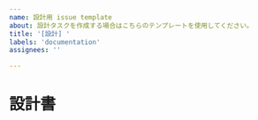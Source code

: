 ```yaml
---
name: 設計用 issue template
about: 設計タスクを作成する場合はこちらのテンプレートを使用してください。
title: '[設計] '
labels: 'documentation'
assignees: ''

---
```


# 設計書
<!-- 設計書のURLを入力してください -->
